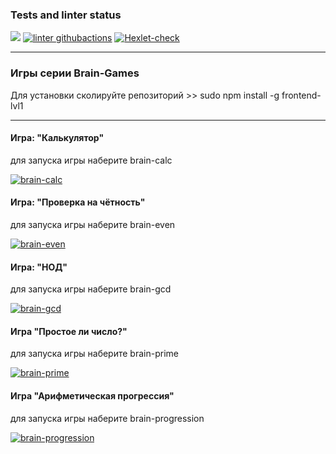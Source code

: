 ### Tests and linter status

<a href="https://codeclimate.com/github/codeclimate/codeclimate/maintainability"><img src="https://api.codeclimate.com/v1/badges/a99a88d28ad37a79dbf6/maintainability"/></a>
[![linter githubactions](https://github.com/JunglePowa/frontend-project-lvl1/actions/workflows/linter.yml/badge.svg)](https://github.com/JunglePowa/frontend-project-lvl1/actions)
[![Hexlet-check](https://github.com/JunglePowa/frontend-project-lvl1/actions/workflows/hexlet-check.yml/badge.svg)](https://github.com/JunglePowa/frontend-project-lvl1/actions)
___________________________
### Игры серии Brain-Games

Для установки сколируйте репозиторий >> sudo npm install -g frontend-lvl1
__________________________

#### Игра: "Калькулятор"

для запуска игры наберите brain-calc

[![brain-calc](https://asciinema.org/a/HDSBR3afIWlGtKdE0lFPMfsK7.svg)](https://asciinema.org/a/HDSBR3afIWlGtKdE0lFPMfsK7)

#### Игра: "Проверка на чётность"

для запуска игры наберите brain-even

[![brain-even](https://asciinema.org/a/MQwEhk9eA4qycATOLMhKpAQqa.svg)](https://asciinema.org/a/MQwEhk9eA4qycATOLMhKpAQqa)

#### Игра: "НОД"

для запуска игры наберите brain-gcd

[![brain-gcd](https://asciinema.org/a/QBqEHNax3pAezFtlJsiwiMZFY.svg)](https://asciinema.org/a/QBqEHNax3pAezFtlJsiwiMZFY)

#### Игра "Простое ли число?"

для запуска игры наберите brain-prime

[![brain-prime](https://asciinema.org/a/VwnigZM8zFZscdIjXpNXvdkns.svg)](https://asciinema.org/a/VwnigZM8zFZscdIjXpNXvdkns)

#### Игра "Арифметическая прогрессия"

для запуска игры наберите brain-progression

[![brain-progression](https://asciinema.org/a/FfdqtbojEe2aEO7uWEutAJPjs.svg)](https://asciinema.org/a/FfdqtbojEe2aEO7uWEutAJPjs)











